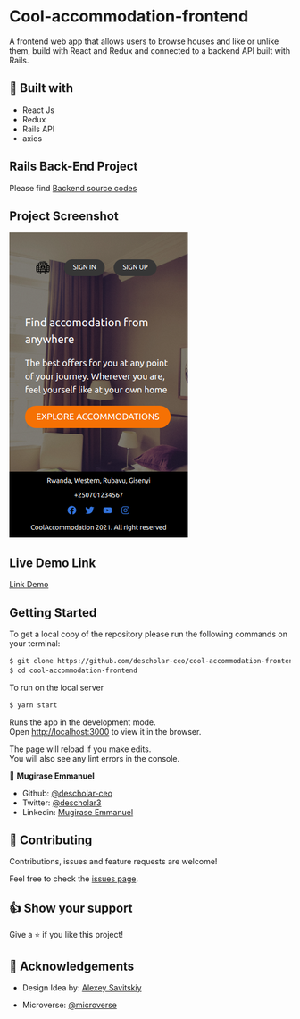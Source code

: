 # Cool-accommodation-frontend

A frontend web app that allows users to browse houses and like or unlike them, build with React and Redux and connected to a backend API built with Rails. 

## 🔧 Built with<a name = "with"></a>

- React Js
- Redux
- Rails API
- axios


## Rails Back-End Project

Please find [Backend source codes](https://github.com/descholar-ceo/cool-accommodation)

## Project Screenshot

![Homepage](docs/home-scr.png)


## Live Demo Link

[Link Demo](https://cool-accommodation.netlify.app/)


## Getting Started

To get a local copy of the repository please run the following commands on your terminal:

~~~bash
$ git clone https://github.com/descholar-ceo/cool-accommodation-frontend
$ cd cool-accommodation-frontend


~~~

To run on the local server

~~~bash
$ yarn start
~~~

Runs the app in the development mode.\
Open [http://localhost:3000](http://localhost:3000) to view it in the browser.

The page will reload if you make edits.\
You will also see any lint errors in the console.


👤 **Mugirase Emmanuel**

- Github: [@descholar-ceo](https://github.com/descholar-ceo)
- Twitter: [@descholar3](https://twitter.com/descholar3)
- Linkedin: [Mugirase Emmanuel](https://www.linkedin.com/in/mugirase-emmanuel/)



## 🤝 Contributing

Contributions, issues and feature requests are welcome!

Feel free to check the [issues page](https://github.com/descholar-ceo/cool-accommodation-frontend/issues).


## 👍 Show your support

Give a ⭐️ if you like this project!

## :clap: Acknowledgements

- Design Idea by: [Alexey Savitskiy](https://www.behance.net/gallery/37706679/Circle-(Landing-page-Dashboard-Mobile-App))

- Microverse: [@microverse](https://www.microverse.org/)
